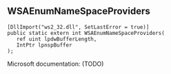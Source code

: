 ## WSAEnumNameSpaceProviders

```
[DllImport("ws2_32.dll", SetLastError = true)]
public static extern int WSAEnumNameSpaceProviders(
   ref uint lpdwBufferLength,
   IntPtr lpnspBuffer
);
```

Microsoft documentation: (TODO)
